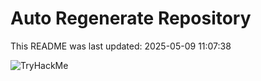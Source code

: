 # Auto Regenerate Repository

This README was last updated: 2025-05-09 11:07:38

 ![TryHackMe](https://tryhackme.com/badge/533634)
